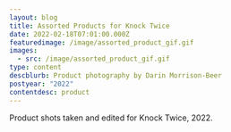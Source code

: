 ```yaml
---
layout: blog
title: Assorted Products for Knock Twice
date: 2022-02-18T07:01:00.000Z
featuredimage: /image/assorted_product_gif.gif
images:
  - src: /image/assorted_product_gif.gif
type: content
descblurb: Product photography by Darin Morrison-Beer
postyear: "2022"
contentdesc: product
---
```

Product shots taken and edited for Knock Twice, 2022.
